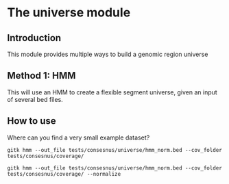 # The universe module

## Introduction

This module provides multiple ways to build a genomic region universe 



## Method 1: HMM

This will use an HMM to create a flexible segment universe, given an input of several bed files.

## How to use

Where can you find a very small example dataset?

```
gitk hmm --out_file tests/consesnus/universe/hmm_norm.bed --cov_folder tests/consesnus/coverage/
```


```
gitk hmm --out_file tests/consesnus/universe/hmm_norm.bed --cov_folder tests/consesnus/coverage/ --normalize
```